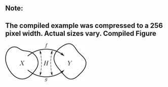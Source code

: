 Note:
-----
The compiled example was compressed to a 256
pixel width. Actual sizes vary.
Compiled Figure
---------------
![Example](Homotopy_Basic_Example.png)
